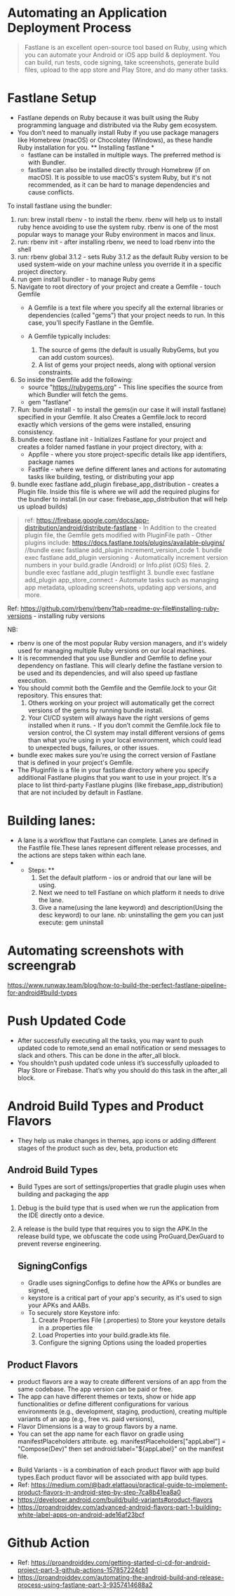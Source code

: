 # Automating an Application Deployment Process
> Fastlane is an excellent open-source tool based on Ruby, using which you can automate your Android or iOS app build & deployment.
> You can build, run tests, code signing, take screenshots, generate build files, upload to the app store and Play Store, and do many other tasks.

# Fastlane Setup
- Fastlane depends on Ruby because it was built using the Ruby programming language and distributed via the Ruby gem ecosystem.
- You don’t need to manually install Ruby if you use package managers like Homebrew (macOS) or Chocolatey (Windows), as these handle Ruby installation for you.
  ** Installing fastlane *
    - fastlane can be installed in multiple ways. The preferred method is with Bundler.
    - fastlane can also be installed directly through Homebrew (if on macOS). It is possible to use macOS's system Ruby, but it's not recommended, as it can be hard to manage dependencies and cause conflicts.

To install fastlane using the bundler:
1. run: brew install rbenv - to install the rbenv. rbenv will help us to install ruby hence avoiding to use the system ruby. rbenv is one of the most popular ways to manage your Ruby environment in macos and linux.
2. run: rbenv init - after installing rbenv, we need to load rbenv into the shell
3. run: rbenv global 3.1.2 - sets Ruby 3.1.2 as the default Ruby version to be used system-wide on your machine unless you override it in a specific project directory.
4. run gem install bundler - to manage Ruby gems
5. Navigate to root directory of your project and create a Gemfile - touch Gemfile
    - A Gemfile is a text file where you specify all the external libraries or dependencies (called "gems") that your project needs to run. In this case, you'll specify Fastlane in the Gemfile.
    - A Gemfile typically includes:

        1. The source of gems (the default is usually RubyGems, but you can add custom sources).
        2. A list of gems your project needs, along with optional version constraints.
6. So inside the Gemfile add the following:
    - source "https://rubygems.org" - This line specifies the source from which Bundler will fetch the gems.
    - gem "fastlane"
7. Run: bundle install - to install the gems(in our case it will install fastlane) specified in your Gemfile. It also Creates a Gemfile.lock to record exactly which versions of the gems were installed, ensuring consistency.
8. bundle exec fastlane init - Initializes Fastlane for your project and creates a folder named fastlane in your project directory, with a:
    - Appfile - where you store project-specific details like app identifiers, package names
    - Fastfile - where we define different lanes and actions for automating tasks like building, testing, or distributing your app
9. bundle exec fastlane add_plugin firebase_app_distribution - creates a Plugin file. Inside this file is where we will add the required plugins for the bundler to install.(in our case: firebase_app_distribution that will help us upload builds)
> ref: https://firebase.google.com/docs/app-distribution/android/distribute-fastlane
    - In Addition to the created plugin file, the Gemfile gets modified with PluginFile path
    - Other plugins include: https://docs.fastlane.tools/plugins/available-plugins/ //bundle exec fastlane add_plugin increment_version_code
        1. bundle exec fastlane add_plugin versioning - Automatically increment version numbers in your build.gradle (Android) or Info.plist (iOS) files.
        2. bundle exec fastlane add_plugin testflight
        3. bundle exec fastlane add_plugin app_store_connect - Automate tasks such as managing app metadata, uploading screenshots, updating app versions, and more.

Ref: https://github.com/rbenv/rbenv?tab=readme-ov-file#installing-ruby-versions - installing ruby versions

NB:
- rbenv is one of the most popular Ruby version managers, and it's widely used for managing multiple Ruby versions on our local machines.
- It is recommended that you use Bundler and Gemfile to define your dependency on fastlane. This will clearly define the fastlane version to be used and its dependencies, and will also speed up fastlane execution.
- You should commit both the Gemfile and the Gemfile.lock to your Git repository. This ensures that:
    1. Others working on your project will automatically get the correct versions of the gems by running bundle install.
    2. Your CI/CD system will always have the right versions of gems installed when it runs. - If you don’t commit the Gemfile.lock file to version control, the CI system may install different versions of gems than what you’re using in your local environment, which could lead to unexpected bugs, failures, or other issues.
- bundle exec makes sure you're using the correct version of Fastlane that is defined in your project's Gemfile.
- The Pluginfile is a file in your fastlane directory where you specify additional Fastlane plugins that you want to use in your project. It's a place to list third-party Fastlane plugins (like firebase_app_distribution) that are not included by default in Fastlane.

# Building lanes:
- A lane is a workflow that Fastlane can complete. Lanes are defined in the Fastfile file.These lanes represent different release processes, and the actions are steps taken within each lane.
- * Steps: **
    1. Set the default platform - ios or android that our lane will be using.
    2. Next we need to tell Fastlane on which platform it needs to drive the lane.
    3. Give a name(using the lane keyword) and description(Using the desc keyword) to our lane.
nb: uninstalling the gem you can just execute: gem uninstall <gem to uninstall>
# Automating screenshots with screengrab
https://www.runway.team/blog/how-to-build-the-perfect-fastlane-pipeline-for-android#build-types

# Push Updated Code
- After successfully executing all the tasks, you may want to push updated code to remote,send an email notification or send messages to slack and others. 
This can be done in the after_all block.
- You shouldn’t push updated code unless it’s successfully uploaded to Play Store or Firebase. That’s why you should do this task in the after_all block.

# Android Build Types and Product Flavors
- They help us make changes in themes, app icons or adding different stages of the product such as dev, beta, production etc

## <b>Android Build Types</b>
- Build Types are sort of settings/properties that gradle plugin uses when building and packaging the app
1. Debug is the build type that is used when we run the application from the IDE directly onto a device.
2. A release is the build type that requires you to sign the APK.In the release build type, we obfuscate the code using ProGuard,DexGuard to prevent reverse engineering.

    ## SigningConfigs
   -  Gradle uses signingConfigs to define how the APKs or bundles are signed,
   - keystore is a critical part of your app's security, as it's used to sign your APKs and AABs.
   - To securely store Keystore info:
     1. Create Properties File (.properties) to Store your keystore details in a .properties file 
     2. Load Properties into your build.gradle.kts file.
     3. Configure the signing Options using the loaded properties

## Product Flavors
- product flavors are a way to create different versions of an app from the same codebase. The app version can be paid or free.
- The app can have different themes or texts, show or hide app functionalities or define different configurations for various environments (e.g., development, staging, production),
    creating multiple variants of an app (e.g., free vs. paid versions),
- Flavor Dimensions is a way to group flavors by a name.
- You can set the app name for each flavor on gradle using manifestPlaceholders attribute. eg. manifestPlaceholders["appLabel"] = "Compose(Dev)" then set android:label="${appLabel}" on the manifest file.

* Build Variants - is a combination of each product flavor with app build types.Each product flavor will be associated with app build types.
* Ref: https://medium.com/@badr.elattaoui/practical-guide-to-implement-product-flavors-in-android-step-by-step-7ca8b41ea8a0
* https://developer.android.com/build/build-variants#product-flavors
* https://proandroiddev.com/advanced-android-flavors-part-1-building-white-label-apps-on-android-ade16af23bcf

# Github Action
- Ref: https://proandroiddev.com/getting-started-ci-cd-for-android-project-part-3-github-actions-157857224cb1
- https://proandroiddev.com/automating-the-android-build-and-release-process-using-fastlane-part-3-9357414688a2